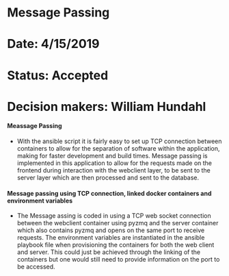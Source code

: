 # Message Passing
# Date: 4/15/2019

# Status: Accepted
# Decision makers: William Hundahl

#### Meassage Passing 

- With the ansible script it is fairly easy to set up TCP connection between containers to allow for the separation of software within the application, making for faster development and build times. Message passing is implemented in this application to allow for the requests made on the frontend during interaction with the webclient layer, to be sent to the server layer which are then processed and sent to the database. 

#### Message passing using TCP connection, linked docker containers and environment variables 

- The Message assing is coded in using a TCP web socket connection between the webclient container using pyzmq and the server container which also contains pyzmq and opens on the same port to receive requests. The environment variables are instantiated in the ansible playbook file when provisioning the containers for both the web client and server. This could just be achieved through the linking of the containers but one would still need to provide information on the port to be accessed. 